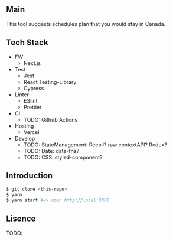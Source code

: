 ## Main

This tool suggests schedules plan that you would stay in Canada.

## Tech Stack

- FW
  - Next.js
- Test
  - Jest
  - React Testing-Library
  - Cypress
- Linter
  - ESlint
  - Prettier
- CI
  - TODO: Github Actions
- Hosting
  - Vercel
- Develop
  - TODO: StateManagement: Recoil? raw contextAPI? Redux?
  - TODO: Date: data-fns?
  - TODO: CSS: styled-component?

## Introduction

```zsh
$ git clone <this-repo>
$ yarn
$ yarn start #=> open http://local:3000
```

## Lisence

TODO:
